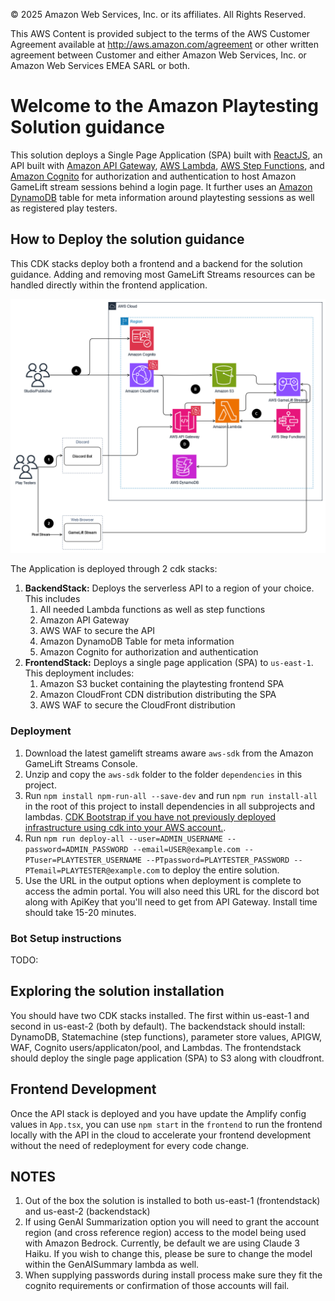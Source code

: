 © 2025 Amazon Web Services, Inc. or its affiliates. All Rights Reserved.

This AWS Content is provided subject to the terms of the AWS Customer Agreement available at http://aws.amazon.com/agreement or other written agreement between Customer and either Amazon Web Services, Inc. or Amazon Web Services EMEA SARL or both.

# Welcome to the Amazon Playtesting Solution guidance

This solution deploys a Single Page Application (SPA) built with [ReactJS](https://react.dev/), an API built with [Amazon API Gateway](https://aws.amazon.com/api-gateway/), [AWS Lambda](https://aws.amazon.com/lambda/), [AWS Step Functions](https://aws.amazon.com/step-functions/), and [Amazon Cognito](https://aws.amazon.com/cognito/) for authorization and authentication to host Amazon GameLift stream sessions behind a login page. It further uses an [Amazon DynamoDB](https://aws.amazon.com/dynamodb/) table for meta information around playtesting sessions as well as registered play testers. 
  
## How to Deploy the solution guidance

This CDK stacks deploy both a frontend and a backend for the solution guidance.  Adding and removing most GameLift Streams resources can be handled directly within the frontend application.

![](architecture/playtesting-solution-architecture.png)

The Application is deployed through 2 cdk stacks:

1. **BackendStack:** Deploys the serverless API to a region of your choice. This includes 
   1. All needed Lambda functions as well as step functions
   2. Amazon API Gateway 
   3. AWS WAF to secure the API
   4. Amazon DynamoDB Table for meta information
   5. Amazon Cognito for authorization and authentication
1. **FrontendStack:** Deploys a single page application (SPA) to `us-east-1`. This deployment includes:
   1. Amazon S3 bucket containing the playtesting frontend SPA
   2. Amazon CloudFront CDN distribution distributing the SPA
   3. AWS WAF to secure the CloudFront distribution

### Deployment

1. Download the latest gamelift streams aware `aws-sdk` from the Amazon GameLift Streams Console.
2. Unzip and copy the `aws-sdk` folder to the folder `dependencies` in this project.
3. Run `npm install npm-run-all --save-dev` and run `npm run install-all` in the root of this project to install dependencies in all subprojects and lambdas. [CDK Bootstrap if you have not previously deployed infrastructure using cdk into your AWS account.](https://docs.aws.amazon.com/cdk/v2/guide/bootstrapping.html).
4. Run `npm run deploy-all --user=ADMIN_USERNAME --password=ADMIN_PASSWORD --email=USER@example.com --PTuser=PLAYTESTER_USERNAME --PTpassword=PLAYTESTER_PASSWORD --PTemail=PLAYTESTER@example.com` to deploy the entire solution.
5. Use the URL in the output options when deployment is complete to access the admin portal.  You will also need this URL for the discord bot along with ApiKey that you'll need to get from API Gateway.  Install time should take 15-20 minutes.

### Bot Setup instructions

TODO:

## Exploring the solution installation

You should have two CDK stacks installed.  The first within us-east-1 and second in us-east-2 (both by default).  The backendstack should install:  DynamoDB, Statemachine (step functions), parameter store values, APIGW, WAF, Cognito users/applicaton/pool, and Lambdas.  The frontendstack should deploy the single page application (SPA) to S3 along with cloudfront.

## Frontend Development

Once the API stack is deployed and you have update the Amplify config values in `App.tsx`, you can use `npm start` in the `frontend` to run the frontend locally with the API in the cloud to accelerate your frontend development without the need of redeployment for every code change.

## NOTES

1.  Out of the box the solution is installed to both us-east-1 (frontendstack) and us-east-2 (backendstack)
2.  If using GenAI Summarization option you will need to grant the account region (and cross reference region) access to the model being used with Amazon Bedrock.  Currently, be default we are using Claude 3 Haiku.  If you wish to change this, please be sure to change the model within the GenAISummary lambda as well.
3.  When supplying passwords during install process make sure they fit the cognito requirements or confirmation of those accounts will fail.

